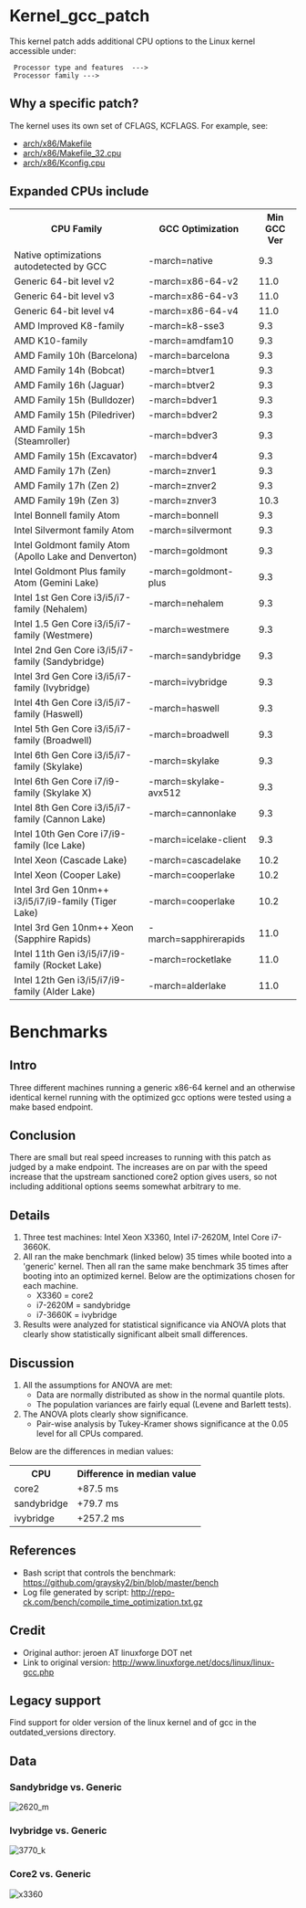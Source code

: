 # Kernel_gcc_patch

This kernel patch adds additional CPU options to the Linux kernel accessible under:
```
 Processor type and features  --->
 Processor family --->
```
## Why a specific patch?
The kernel uses its own set of CFLAGS, KCFLAGS. For example, see:
* [arch/x86/Makefile](https://github.com/torvalds/linux/blob/master/arch/x86/Makefile)
* [arch/x86/Makefile_32.cpu](https://github.com/torvalds/linux/blob/master/arch/x86/Makefile_32.cpu)
* [arch/x86/Kconfig.cpu](https://github.com/torvalds/linux/blob/master/arch/x86/Kconfig.cpu)

## Expanded CPUs include
<table>
  <tr>
    <th>CPU Family</th>
    <th>GCC Optimization</th>
    <th>Min GCC Ver</th>
  </tr>
  <tr>
    <td>Native optimizations autodetected by GCC</td>
    <td>-march=native</td>
    <td>9.3</td>
  </tr>
  <tr>
    <td>Generic 64-bit level v2</td>
    <td>-march=x86-64-v2</td>
    <td>11.0</td>
  </tr>
  <tr>
    <td>Generic 64-bit level v3</td>
    <td>-march=x86-64-v3</td>
    <td>11.0</td>
  </tr>
  <tr>
    <td>Generic 64-bit level v4</td>
    <td>-march=x86-64-v4</td>
    <td>11.0</td>
  </tr>
  <tr>
    <td>AMD Improved K8-family</td>
    <td>-march=k8-sse3</td>
    <td>9.3</td>
  </tr>
  <tr>
    <td>AMD K10-family</td>
    <td>-march=amdfam10</td>
    <td>9.3</td>
  </tr>
  <tr>
    <td>AMD Family 10h (Barcelona)</td>
    <td>-march=barcelona</td>
    <td>9.3</td>
  </tr>
  <tr>
    <td>AMD Family 14h (Bobcat)</td>
    <td>-march=btver1</td>
    <td>9.3</td>
  </tr>
  <tr>
    <td>AMD Family 16h (Jaguar)</td>
    <td>-march=btver2</td>
    <td>9.3</td>
  </tr>
  <tr>
    <td>AMD Family 15h (Bulldozer)</td>
    <td>-march=bdver1</td>
    <td>9.3</td>
  </tr>
  <tr>
    <td>AMD Family 15h (Piledriver)</td>
    <td>-march=bdver2</td>
    <td>9.3</td>
  </tr>
  <tr>
    <td>AMD Family 15h (Steamroller)</td>
    <td>-march=bdver3</td>
    <td>9.3</td>
  </tr>
  <tr>
    <td>AMD Family 15h (Excavator)</td>
    <td>-march=bdver4</td>
    <td>9.3</td>
  </tr>
  <tr>
    <td>AMD Family 17h (Zen)</td>
    <td>-march=znver1</td>
    <td>9.3</td>
  </tr>
  <tr>
    <td>AMD Family 17h (Zen 2)</td>
    <td>-march=znver2</td>
    <td>9.3</td>
  </tr>
  <tr>
    <td>AMD Family 19h (Zen 3)</td>
    <td>-march=znver3</td>
    <td>10.3</td>
  </tr>
  <tr>
    <td>Intel Bonnell family Atom</td>
    <td>-march=bonnell</td>
    <td>9.3</td>
  </tr>
  <tr>
    <td>Intel Silvermont family Atom</td>
    <td>-march=silvermont</td>
    <td>9.3</td>
  </tr>
  <tr>
    <td>Intel Goldmont family Atom (Apollo Lake and Denverton)</td>
    <td>-march=goldmont</td>
    <td>9.3</td>
  </tr>
  <tr>
    <td>Intel Goldmont Plus family Atom (Gemini Lake)</td>
    <td>-march=goldmont-plus</td>
    <td>9.3</td>
  </tr>
  <tr>
    <td>Intel 1st Gen Core i3/i5/i7-family (Nehalem)</td>
    <td>-march=nehalem</td>
    <td>9.3</td>
  </tr>
  <tr>
    <td>Intel 1.5 Gen Core i3/i5/i7-family (Westmere)</td>
    <td>-march=westmere</td>
    <td>9.3</td>
  </tr>
  <tr>
    <td>Intel 2nd Gen Core i3/i5/i7-family (Sandybridge)</td>
    <td>-march=sandybridge</td>
    <td>9.3</td>
  </tr>
  <tr>
    <td>Intel 3rd Gen Core i3/i5/i7-family (Ivybridge)</td>
    <td>-march=ivybridge</td>
    <td>9.3</td>
  </tr>
  <tr>
    <td>Intel 4th Gen Core i3/i5/i7-family (Haswell)</td>
    <td>-march=haswell</td>
    <td>9.3</td>
  </tr>
  <tr>
    <td>Intel 5th Gen Core i3/i5/i7-family (Broadwell)</td>
    <td>-march=broadwell</td>
    <td>9.3</td>
  </tr>
  <tr>
    <td>Intel 6th Gen Core i3/i5/i7-family (Skylake)</td>
    <td>-march=skylake</td>
    <td>9.3</td>
  </tr>
  <tr>
    <td>Intel 6th Gen Core i7/i9-family (Skylake X)</td>
    <td>-march=skylake-avx512</td>
    <td>9.3</td>
  </tr>
  <tr>
    <td>Intel 8th Gen Core i3/i5/i7-family (Cannon Lake)</td>
    <td>-march=cannonlake</td>
    <td>9.3</td>
  </tr>
  <tr>
    <td>Intel 10th Gen Core i7/i9-family (Ice Lake)</td>
    <td>-march=icelake-client</td>
    <td>9.3</td>
  </tr>
  <tr>
    <td>Intel Xeon (Cascade Lake)</td>
    <td>-march=cascadelake</td>
    <td>10.2</td>
  </tr>
  <tr>
    <td>Intel Xeon (Cooper Lake)</td>
    <td>-march=cooperlake</td>
    <td>10.2</td>
  </tr>
  <tr>
    <td>Intel 3rd Gen 10nm++ i3/i5/i7/i9-family (Tiger Lake)</td>
    <td>-march=cooperlake</td>
    <td>10.2</td>
  </tr>
  <tr>
    <td>Intel 3rd Gen 10nm++ Xeon (Sapphire Rapids)</td>
    <td>-march=sapphirerapids</td>
    <td>11.0</td>
  </tr>
  <tr>
    <td>Intel 11th Gen i3/i5/i7/i9-family (Rocket Lake)</td>
    <td>-march=rocketlake</td>
    <td>11.0</td>
  </tr>
  <tr>
    <td>Intel 12th Gen i3/i5/i7/i9-family (Alder Lake)</td>
    <td>-march=alderlake</td>
    <td>11.0</td>
  </tr>
</table>

# Benchmarks
## Intro
Three different machines running a generic x86-64 kernel and an otherwise identical kernel running with the optimized gcc options were tested using a make based endpoint.

## Conclusion
There are small but real speed increases to running with this patch as judged by a make endpoint. The increases are on par with the speed increase that the upstream sanctioned core2 option gives users, so not including additional options seems somewhat arbitrary to me.

## Details
1. Three test machines: Intel Xeon X3360, Intel i7-2620M, Intel Core i7-3660K.
2. All ran the make benchmark (linked below) 35 times while booted into a 'generic' kernel. Then all ran the same make benchmark 35 times after booting into an optimized kernel. Below are the optimizations chosen for each machine.
	* X3360 = core2
	* i7-2620M = sandybridge
	* i7-3660K = ivybridge
3. Results were analyzed for statistical significance via ANOVA plots that clearly show statistically significant albeit small differences.

## Discussion
1. All the assumptions for ANOVA are met:
	* Data are normally distributed as show in the normal quantile plots.
	* The population variances are fairly equal (Levene and Barlett tests).
2. The ANOVA plots clearly show significance.
	* Pair-wise analysis by Tukey-Kramer shows significance at the 0.05 level for all CPUs compared.

Below are the differences in median values:

<table>
  <tr>
    <th>CPU</th>
    <th>Difference in median value</th>
  </tr>
  <tr>
    <td>core2</td>
    <td>+87.5 ms</td>
  </tr>
  <tr>
    <td>sandybridge</td>
    <td>+79.7 ms</td>
  </tr>
  <tr>
    <td>ivybridge</td>
    <td>+257.2 ms</td>
  </tr>
</table>

## References
* Bash script that controls the benchmark: https://github.com/graysky2/bin/blob/master/bench
* Log file generated by script: http://repo-ck.com/bench/compile_time_optimization.txt.gz

## Credit
* Original author: jeroen AT linuxforge DOT net
* Link to original version: http://www.linuxforge.net/docs/linux/linux-gcc.php

## Legacy support
Find support for older version of the linux kernel and of gcc in the outdated_versions directory.

## Data
### Sandybridge vs. Generic
![2620_m](https://user-images.githubusercontent.com/534822/39409974-d2d88a40-4bbd-11e8-9375-ce3aba6113dc.png)

### Ivybridge vs. Generic
![3770_k](https://user-images.githubusercontent.com/534822/39409975-d2e90280-4bbd-11e8-9835-8a005933dcfc.png)

### Core2 vs. Generic
![x3360](https://user-images.githubusercontent.com/534822/39409976-d2fa28ee-4bbd-11e8-957a-ff46ba6f4ffa.png)
